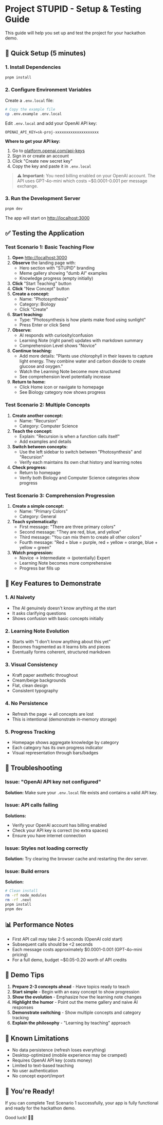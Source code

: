 # Project STUPID - Setup & Testing Guide

This guide will help you set up and test the project for your hackathon demo.

## 🚀 Quick Setup (5 minutes)

### 1. Install Dependencies

```bash
pnpm install
```

### 2. Configure Environment Variables

Create a `.env.local` file:

```bash
# Copy the example file
cp .env.example .env.local
```

Edit `.env.local` and add your OpenAI API key:

```env
OPENAI_API_KEY=sk-proj-xxxxxxxxxxxxxxxxxxxx
```

**Where to get your API key:**
1. Go to [platform.openai.com/api-keys](https://platform.openai.com/api-keys)
2. Sign in or create an account
3. Click "Create new secret key"
4. Copy the key and paste it in `.env.local`

> ⚠️ **Important:** You need billing enabled on your OpenAI account. The API uses GPT-4o-mini which costs ~$0.0001-0.001 per message exchange.

### 3. Run the Development Server

```bash
pnpm dev
```

The app will start on [http://localhost:3000](http://localhost:3000)

## ✅ Testing the Application

### Test Scenario 1: Basic Teaching Flow

1. **Open** [http://localhost:3000](http://localhost:3000)
2. **Observe** the landing page with:
   - Hero section with "STUPID" branding
   - Meme gallery showing "dumb AI" examples
   - Knowledge progress (empty initially)
3. **Click** "Start Teaching" button
4. **Click** "New Concept" button
5. **Create a concept:**
   - Name: "Photosynthesis"
   - Category: Biology
   - Click "Create"
6. **Start teaching:**
   - Type: "Photosynthesis is how plants make food using sunlight"
   - Press Enter or click Send
7. **Observe:**
   - AI responds with curiosity/confusion
   - Learning Note (right panel) updates with markdown summary
   - Comprehension Level shows "Novice"
8. **Continue teaching:**
   - Add more details: "Plants use chlorophyll in their leaves to capture light energy. They combine water and carbon dioxide to create glucose and oxygen."
   - Watch the Learning Note become more structured
   - See comprehension level potentially increase
9. **Return to home:**
   - Click Home icon or navigate to homepage
   - See Biology category now shows progress

### Test Scenario 2: Multiple Concepts

1. **Create another concept:**
   - Name: "Recursion"
   - Category: Computer Science
2. **Teach the concept:**
   - Explain: "Recursion is when a function calls itself"
   - Add examples and details
3. **Switch between concepts:**
   - Use the left sidebar to switch between "Photosynthesis" and "Recursion"
   - Verify each maintains its own chat history and learning notes
4. **Check progress:**
   - Return to homepage
   - Verify both Biology and Computer Science categories show progress

### Test Scenario 3: Comprehension Progression

1. **Create a simple concept:**
   - Name: "Primary Colors"
   - Category: General
2. **Teach systematically:**
   - First message: "There are three primary colors"
   - Second message: "They are red, blue, and yellow"
   - Third message: "You can mix them to create all other colors"
   - Fourth message: "Red + blue = purple, red + yellow = orange, blue + yellow = green"
3. **Watch progression:**
   - Novice → Intermediate → (potentially) Expert
   - Learning Note becomes more comprehensive
   - Progress bar fills up

## 🎯 Key Features to Demonstrate

### 1. AI Naivety
- The AI genuinely doesn't know anything at the start
- It asks clarifying questions
- Shows confusion with basic concepts initially

### 2. Learning Note Evolution
- Starts with "I don't know anything about this yet"
- Becomes fragmented as it learns bits and pieces
- Eventually forms coherent, structured markdown

### 3. Visual Consistency
- Kraft paper aesthetic throughout
- Cream/beige backgrounds
- Flat, clean design
- Consistent typography

### 4. No Persistence
- Refresh the page → all concepts are lost
- This is intentional (demonstrate in-memory storage)

### 5. Progress Tracking
- Homepage shows aggregate knowledge by category
- Each category has its own progress indicator
- Visual representation through bars/badges

## 🔧 Troubleshooting

### Issue: "OpenAI API key not configured"
**Solution:** Make sure your `.env.local` file exists and contains a valid API key.

### Issue: API calls failing
**Solutions:**
- Verify your OpenAI account has billing enabled
- Check your API key is correct (no extra spaces)
- Ensure you have internet connection

### Issue: Styles not loading correctly
**Solution:** Try clearing the browser cache and restarting the dev server.

### Issue: Build errors
**Solution:** 
```bash
# Clean install
rm -rf node_modules
rm -rf .next
pnpm install
pnpm dev
```

## 📊 Performance Notes

- First API call may take 2-5 seconds (OpenAI cold start)
- Subsequent calls should be <2 seconds
- Each message costs approximately $0.0001-0.001 (GPT-4o-mini pricing)
- For a full demo, budget ~$0.05-0.20 worth of API credits

## 🎤 Demo Tips

1. **Prepare 2-3 concepts ahead** - Have topics ready to teach
2. **Start simple** - Begin with an easy concept to show progression
3. **Show the evolution** - Emphasize how the learning note changes
4. **Highlight the humor** - Point out the meme gallery and naive AI responses
5. **Demonstrate switching** - Show multiple concepts and category tracking
6. **Explain the philosophy** - "Learning by teaching" approach

## 🚨 Known Limitations

- No data persistence (refresh loses everything)
- Desktop-optimized (mobile experience may be cramped)
- Requires OpenAI API key (costs money)
- Limited to text-based teaching
- No user authentication
- No concept export/import

## 🎉 You're Ready!

If you can complete Test Scenario 1 successfully, your app is fully functional and ready for the hackathon demo.

Good luck! 🚀🧠

